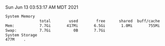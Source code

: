 Sun Jun 13 03:53:17 AM MDT 2021
```bash
System Memory
               total        used        free      shared  buff/cache   available
Mem:           7.7Gi       417Mi       6.5Gi       1.0Mi       755Mi       7.0Gi
Swap:          7.7Gi          0B       7.7Gi
System Storage
477M	.
```
